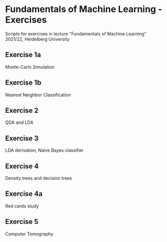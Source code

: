 # Fundamentals of Machine Learning - Exercises

Scripts for exercises in lecture "Fundamentals of Machine Learning" 2021/22, Heidelberg University

## Exercise 1a
Monte-Carlo Simulation

## Exercise 1b
Nearest Neighbor Classification

## Exercise 2
QDA and LDA

## Exercise 3
LDA derivation,
Naive Bayes classifier

## Exercise 4
Density trees and decision trees

## Exercise 4a
Red cards study

## Exercise 5
Computer Tomography
